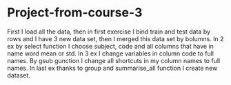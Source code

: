 # Project-from-course-3
First I load all the data, then in first exercise I bind train and test data by rows and I have 3 new data set, then I merged this data set by bolumns. In 2 ex by select function I choose subject, code and all columns that have in name word mean or std. In 3 ex I change variables in column code to full names. By gsub gunction I change all shortcuts in my column names to full names. In last ex thanks to group and summarise_all function I create new dataset.
